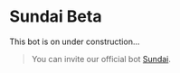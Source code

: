 # Sundai Beta
 This bot is on under construction... 
 

 > You can invite our official bot [Sundai](https://discord.com/oauth2/authorize?client_id=906315639348658217&permissions=9223372036854775807&scope=bot%20applications.commands%20guilds.join%20identify).
